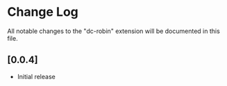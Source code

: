 # Change Log

All notable changes to the "dc-robin" extension will be documented in this file.

<!-- Check [Keep a Changelog](http://keepachangelog.com/) for recommendations on how to structure this file. -->

## [0.0.4]

- Initial release